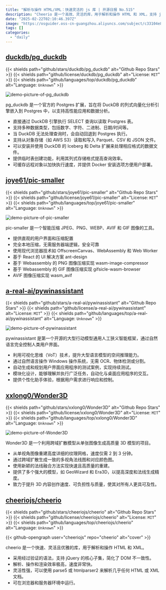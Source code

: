```yaml
---
title: "解析与操作 HTML/XML：快速灵活的 js 库 | 开源日报 No.515"
description: "Cheerio 是一个高效、灵活的库，用于解析和操作 HTML 和 XML，支持 jQuery 的核心子集，简化 DOM 操作，解析和渲染速度快，能够使用不同的解析器，适用于浏览器和服务器环境，使用 MIT 许可证，拥有 28.8k 颗星。"
date: "2025-02-22T02:10:46.397Z"
image: "https://osguider.oss-cn-guangzhou.aliyuncs.com/subject/c33104e880405a2d72df2487e3103662.png"
tags: []
categories:
  - "daily"
---
```


## [duckdb/pg_duckdb](https://github.com/duckdb/pg_duckdb)

{{< shields path="github/stars/duckdb/pg_duckdb" alt="Github Repo Stars" >}} {{< shields path="github/license/duckdb/pg_duckdb" alt="License: `MIT`" >}} {{< shields path="github/languages/top/duckdb/pg_duckdb" alt="Language: `Unknown`" >}}

![demo-picture-of-pg_duckdb](https://static.osguider.com/subject/github/duckdb/pg_duckdb/6edeaaea3495cd712f9bc25df1634c85.png)

pg_duckdb 是一个官方的 Postgres 扩展，旨在将 DuckDB 的列式向量化分析引擎嵌入到 Postgres 中，以支持高性能应用和数据分析。

- 直接通过 DuckDB 引擎执行 SELECT 查询以读取 Postgres 表。
- 支持多种数据类型，包括数字、字符、二进制、日期/时间等。
- 当 DuckDB 无法处理查询时，会自动回退到 Postgres 执行。
- 支持从对象存储（如 AWS S3）读取和写入 Parquet、CSV 和 JSON 文件。
- 可以安装并使用 DuckDB 的 Iceberg 和 Delta 扩展来处理相应格式的数据文件。
- 提供临时表创建功能，利用其列式存储格式提高查询效率。
- 可缓存远程对象以加快执行速度，并提供 Docker 安装选项方便用户部署。
  
## [joye61/pic-smaller](https://github.com/joye61/pic-smaller)

{{< shields path="github/stars/joye61/pic-smaller" alt="Github Repo Stars" >}} {{< shields path="github/license/joye61/pic-smaller" alt="License: `MIT`" >}} {{< shields path="github/languages/top/joye61/pic-smaller" alt="Language: `Unknown`" >}}

![demo-picture-of-pic-smaller](https://static.osguider.com/subject/github/joye61/pic-smaller/eebc202860cfc98180be58095a7811a1.png)

pic-smaller 是一个智能压缩 JPEG、PNG、WEBP、AVIF 和 GIF 图像的工具。

- 提供直观的用户界面和压缩配置
- 完全本地压缩，无需服务器端逻辑，安全可靠
- 使用现代浏览器技术如 OffscreenCanvas、WebAssembly 和 Web Worker
- 基于 React 的 UI 解决方案 ant-design
- 基于 Webassembly 的 PNG 图像压缩实现 wasm-image-compressor
- 基于 Webassembly 的 GIF 图像压缩实现 gifsicle-wasm-browser
- AVIF 图像压缩实现 wasm_avif
  
## [a-real-ai/pywinassistant](https://github.com/a-real-ai/pywinassistant)

{{< shields path="github/stars/a-real-ai/pywinassistant" alt="Github Repo Stars" >}} {{< shields path="github/license/a-real-ai/pywinassistant" alt="License: `MIT`" >}} {{< shields path="github/languages/top/a-real-ai/pywinassistant" alt="Language: `Unknown`" >}}

![demo-picture-of-pywinassistant](https://static.osguider.com/subject/github/a-real-ai/pywinassistant/026e5ad7b833cddcd1742f7fdf2e4d60.png)

pywinassistant 是第一个开源的大型行动模型通用人工狭义智能框架，通过自然语言完全控制人类用户界面。

- 利用可视化思维（VoT）技术，提升大型语言模型的空间推理能力。
- 通过自然语言操作 Windows 操作系统，无需 OCR、物体检测或分割。
- 自动生成和规划用户界面应用程序的测试案例，实现持续测试。
- 模块化设计，能够理解并执行广泛任务，自动化与桌面应用程序的交互。
- 提供个性化助手体验，根据用户需求进行响应和控制。
  
## [xxlong0/Wonder3D](https://github.com/xxlong0/Wonder3D)

{{< shields path="github/stars/xxlong0/Wonder3D" alt="Github Repo Stars" >}} {{< shields path="github/license/xxlong0/Wonder3D" alt="License: `MIT`" >}} {{< shields path="github/languages/top/xxlong0/Wonder3D" alt="Language: `Unknown`" >}}

![demo-picture-of-Wonder3D](https://static.osguider.com/subject/github/xxlong0/Wonder3D/4b325587b3497f6a79f282a74c6bd23e.png)

Wonder3D 是一个利用跨域扩散模型从单张图像生成高质量 3D 模型的项目。

- 从单视角图像重建高度详细的纹理网格，速度仅需 2 到 3 分钟。
- 通过跨域扩散生成一致的多视角法线图和对应颜色图。
- 使用新颖的法线融合方法实现快速且高质量的重建。
- 提供了多个强大的模型，如 GeoWizard 和 Era3D，以提高深度和法线生成精度。
- 致力于提升 3D 内容创作速度、可负担性与质量，使其对所有人更具可及性。
  
## [cheeriojs/cheerio](https://github.com/cheeriojs/cheerio)

{{< shields path="github/stars/cheeriojs/cheerio" alt="Github Repo Stars" >}} {{< shields path="github/license/cheeriojs/cheerio" alt="License: `MIT`" >}} {{< shields path="github/languages/top/cheeriojs/cheerio" alt="Language: `Unknown`" >}}

{{< github-opengraph user="cheeriojs" repo="cheerio" alt="cover" >}}

cheerio 是一个快速、灵活且优雅的库，用于解析和操作 HTML 和 XML。

- 采用经过验证的语法，支持 jQuery 的核心子集，简化了 DOM 不一致性。
- 解析、操作和渲染效率极高，速度非常快。
- 灵活性强，可以使用 parse5 或 htmlparser2 来解析几乎任何 HTML 或 XML 文档。
- 可在浏览器和服务器环境中运行。
  
